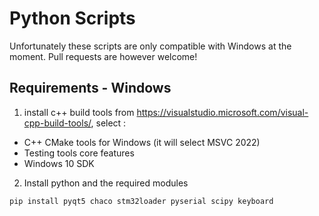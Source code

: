 # Python Scripts
Unfortunately these scripts are only compatible with Windows at the moment. 
Pull requests are however welcome!

## Requirements - Windows
1) install c++ build tools from https://visualstudio.microsoft.com/visual-cpp-build-tools/, select :
- C++ CMake tools for Windows (it will select MSVC 2022)
- Testing tools core features
- Windows 10 SDK

2) Install python and the required modules
```
pip install pyqt5 chaco stm32loader pyserial scipy keyboard
```
